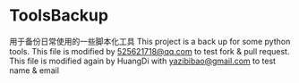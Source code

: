 # ToolsBackup
用于备份日常使用的一些脚本化工具
This project is a back up for some python tools.
This file is modified by 525621718@qq.com to test fork & pull request.
This file is modified again by HuangDi with yazibibao@gmail.com to test name & email
